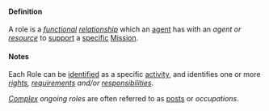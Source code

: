 #### Definition

A role is a *[functional](https://github.com/gcassel/Modular-Organization-Terminology/blob/master/terms/function.md) [relationship](https://github.com/gcassel/Modular-Organization-Terminology/blob/master/terms/relate.md)* which an [agent](https://github.com/gcassel/Modular-Organization-Terminology/blob/master/terms/agent.md) has with an *agent or [resource](https://github.com/gcassel/Modular-Organization-Terminology/blob/master/terms/resource.md)* to [support](https://github.com/gcassel/Modular-Organization-Terminology/blob/JOBranch/terms/support.md) a [specific](https://github.com/gcassel/Modular-Organization-Terminology/blob/JOBranch/terms/specific.md) [Mission](https://github.com/gcassel/Modular-Organization-Terminology/blob/JOBranch/terms/mission.md).

#### Notes

Each Role can be [identified](https://github.com/gcassel/Modular-Organization-Terminology/blob/master/terms/identify.md) as a specific [activity](https://github.com/gcassel/Modular-Organization-Terminology/blob/JOBranch/terms/activity.md), and identifies one or more *[rights](https://github.com/gcassel/Modular-Organization-Terminology/blob/master/terms/right.md), [requirements](https://github.com/gcassel/Modular-Organization-Terminology/blob/master/terms/require.md) and/or [responsibilities](https://github.com/gcassel/Modular-Organization-Terminology/blob/master/terms/responsibility.md)*.  

*[Complex](https://github.com/gcassel/Modular-Organization-Terminology/blob/master/terms/complex.md) ongoing roles* are often referred to as [posts](https://github.com/gcassel/Modular-Organization-Terminology/blob/master/terms/post.md)  or *occupations*.
